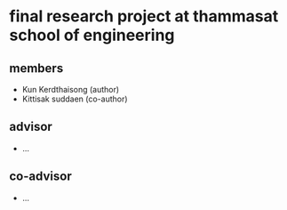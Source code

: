 # final research project at thammasat school of engineering

## members
- Kun Kerdthaisong (author)
- Kittisak suddaen (co-author)
## advisor
- ...
## co-advisor
- ...
